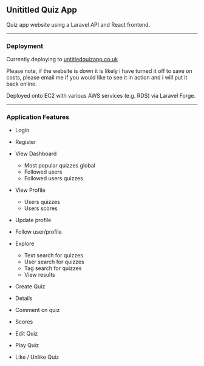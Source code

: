 ## Unititled Quiz App

Quiz app website using a Laravel API and React frontend.

---

### Deployment

Currently deploying to [untitledquizapp.co.uk](http://untitledquizapp.co.uk/)

Please note, if the website is down it is likely i have turned it off to save on costs, please email me if you would like to see it in action and i will put it back online.

Deployed onto EC2 with various AWS services (e.g. RDS) via Laravel Forge.

---

### Application Features

-   Login
-   Register
-   View Dashboard
    -   Most popular quizzes global
    -   Followed users
    -   Followed users quizzes
-   View Profile
    -   Users quizzes
    -   Users scores
-   Update profile
-   Follow user/profile

-   Explore

    -   Text search for quizzes
    -   User search for quizzes
    -   Tag search for quizzes
    -   View results

-   Create Quiz
-   Details
-   Comment on quiz
-   Scores
-   Edit Quiz
-   Play Quiz
-   Like / Unlike Quiz
